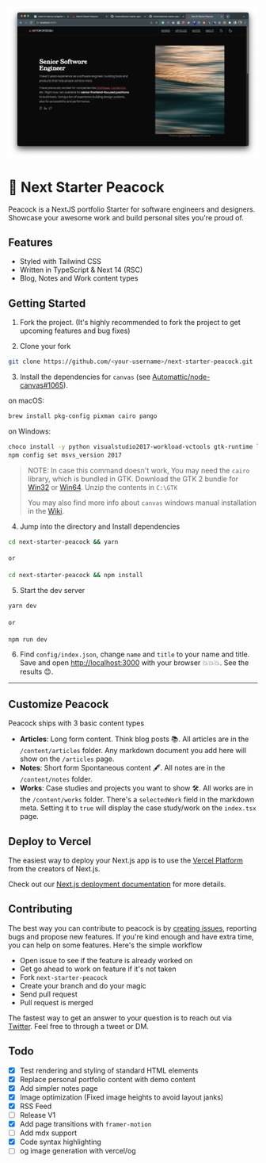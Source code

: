 ![Next Starter Peacock](./.github/screenshot.png)

# 🦚 Next Starter Peacock

Peacock is a NextJS portfolio Starter for software engineers and designers. Showcase your awesome work and build personal sites you're proud of.

## Features

- Styled with Tailwind CSS
- Written in TypeScript & Next 14 (RSC)
- Blog, Notes and Work content types 

## Getting Started

1. Fork the project. (It's highly recommended to fork the project to get upcoming features and bug fixes)

2. Clone your fork

```bash
git clone https://github.com/<your-username>/next-starter-peacock.git
```

3. Install the dependencies for `canvas` (see [Automattic/node-canvas#1065](https://github.com/Automattic/node-canvas/issues/1065)).

on macOS:

```bash
brew install pkg-config pixman cairo pango
```

on Windows:

```bash
choco install -y python visualstudio2017-workload-vctools gtk-runtime libjpeg-turbo gtk-runtime
npm config set msvs_version 2017
```

> NOTE: In case this command doesn't work, You may need the `cairo` library, which is bundled in GTK. Download the GTK 2 bundle for [Win32](http://ftp.gnome.org/pub/GNOME/binaries/win32/gtk+/2.24/gtk+-bundle_2.24.10-20120208_win32.zip) or [Win64](http://ftp.gnome.org/pub/GNOME/binaries/win64/gtk+/2.22/gtk+-bundle_2.22.1-20101229_win64.zip). Unzip the contents in `C:\GTK`
>
> You may also find more info about `canvas` windows manual installation in the [Wiki](https://github.com/Automattic/node-canvas/wiki/Installation:-Windows).

4. Jump into the directory and Install dependencies

```bash
cd next-starter-peacock && yarn

or

cd next-starter-peacock && npm install
```

5. Start the dev server

```bash
yarn dev

or

npm run dev
```

6. Find `config/index.json`, change `name` and `title` to your name and title. Save and open [http://localhost:3000](http://localhost:3000) with your browser 💥💥💥. See the results 😊.

---

## Customize Peacock

Peacock ships with 3 basic content types

- **Articles**: Long form content. Think blog posts 📚. All articles are in the `/content/articles` folder. Any markdown document you add here will show on the `/articles` page.
- **Notes**: Short form Spontaneous content 🖋. All notes are in the `/content/notes` folder.
- **Works**: Case studies and projects you want to show 🛠. All works are in the `/content/works` folder. There's a `selectedWork` field in the markdown meta. Setting it to `true` will display the case study/work on the `index.tsx` page.

## Deploy to Vercel

The easiest way to deploy your Next.js app is to use the [Vercel Platform](https://vercel.com/import?utm_medium=default-template&filter=next.js&utm_source=create-next-app&utm_campaign=create-next-app-readme) from the creators of Next.js.

Check out our [Next.js deployment documentation](https://nextjs.org/docs/deployment) for more details.

## Contributing

The best way you can contribute to peacock is by [creating issues](https://github.com/vickOnRails/next-starter-peacock/issues), reporting bugs and propose new features. If you're kind enough and have extra time, you can help on some features. Here's the simple workflow

- Open issue to see if the feature is already worked on
- Get go ahead to work on feature if it's not taken
- Fork `next-starter-peacock`
- Create your branch and do your magic
- Send pull request
- Pull request is merged

The fastest way to get an answer to your question is to reach out via [Twitter](https://twitter.com/vick_onrails). Feel free to through a tweet or DM.

## Todo

- [x] Test rendering and styling of standard HTML elements
- [x] Replace personal portfolio content with demo content
- [x] Add simpler notes page
- [x] Image optimization (Fixed image heights to avoid layout janks)
- [x] RSS Feed
- [ ] Release V1
- [x] Add page transitions with `framer-motion`
- [ ] Add mdx support
- [x] Code syntax highlighting
- [ ] og image generation with vercel/og
